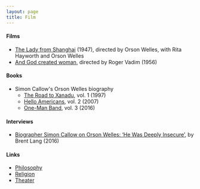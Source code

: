 ```yaml
---
layout: page
title: Film
---
```


#### Films 
* [The Lady from Shanghai](https://en.wikipedia.org/wiki/The_Lady_from_Shanghai) (1947), directed by Orson Welles, with Rita Hayworth and Orson Welles
* [And God created woman](https://en.wikipedia.org/wiki/And_God_Created_Woman_(1956_film)), directed by Roger Vadim (1956)

#### Books
* Simon Callow's Orson Welles biography
  * [The Road to Xanadu](https://www.amazon.com/Orson-Welles-1-Road-Xanadu/dp/0140254560), vol. 1 (1997)
  * [Hello Americans](https://www.amazon.com/Orson-Welles-2-Hello-Americans/dp/0140275177), vol. 2 (2007)
  * [One-Man Band](https://www.amazon.com/Orson-Welles-3-One-Man-Band/dp/0670024910), vol. 3 (2016)

#### Interviews
* [Biographer Simon Callow on Orson Welles: ‘He Was Deeply Insecure’](https://variety.com/2016/film/news/orson-welles-biographer-simon-callow-1201749008/), by Brent Lang (2016)

#### Links
* [Philosophy](philosophy.md)
* [Religion](religion.md)
* [Theater](theater.md)

